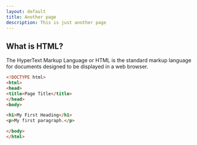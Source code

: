 ```yaml
---
layout: default
title: Another page
description: This is just another page
---
```


## What is HTML?
The HyperText Markup Language or HTML is the standard markup language for documents designed to be displayed in a web browser.

```HTML
<!DOCTYPE html>
<html>
<head>
<title>Page Title</title>
</head>
<body>

<h1>My First Heading</h1>
<p>My first paragraph.</p>

</body>
</html>
```